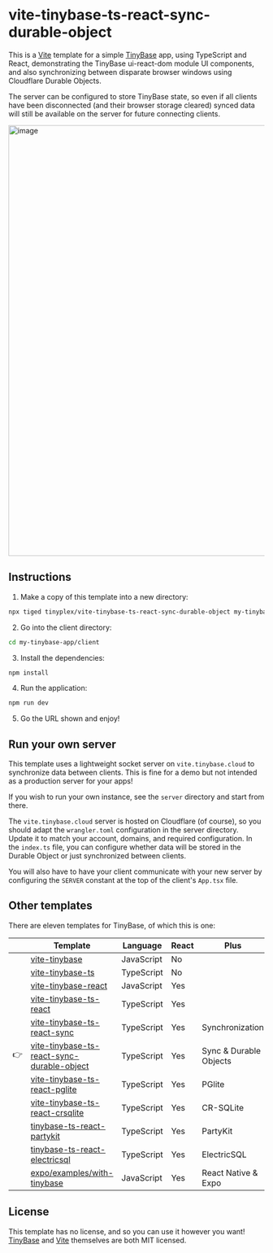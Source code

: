 # vite-tinybase-ts-react-sync-durable-object

This is a [Vite](https://vitejs.dev/) template for a simple
[TinyBase](https://tinybase.org/) app, using TypeScript and React, demonstrating
the TinyBase ui-react-dom module UI components, and also synchronizing between
disparate browser windows using Cloudflare Durable Objects.

The server can be configured to store TinyBase state, so even if all clients
have been disconnected (and their browser storage cleared) synced data will still
be available on the server for future connecting clients.

<img width="847" alt="image" src="https://github.com/user-attachments/assets/c63f2789-94dd-4fd3-a5eb-e929c7b4897c">

## Instructions

1. Make a copy of this template into a new directory:

```sh
npx tiged tinyplex/vite-tinybase-ts-react-sync-durable-object my-tinybase-app
```

2. Go into the client directory:

```sh
cd my-tinybase-app/client
```

3. Install the dependencies:

```sh
npm install
```

4. Run the application:

```sh
npm run dev
```

5. Go the URL shown and enjoy!

## Run your own server

This template uses a lightweight socket server on `vite.tinybase.cloud` to
synchronize data between clients. This is fine for a demo but not intended as a
production server for your apps!

If you wish to run your own instance, see the `server` directory and start from
there.

The `vite.tinybase.cloud` server is hosted on Cloudflare (of course), so you
should adapt the `wrangler.toml` configuration in the server directory. Update
it to match your account, domains, and required configuration. In the `index.ts`
file, you can configure whether data will be stored in the Durable Object or
just synchronized between clients.

You will also have to have your client communicate with your new server by
configuring the `SERVER` constant at the top of the client's `App.tsx` file.

## Other templates

There are eleven templates for TinyBase, of which this is one:

|     | Template                                                                                                             | Language   | React | Plus                   |
| --- | -------------------------------------------------------------------------------------------------------------------- | ---------- | ----- | ---------------------- |
|     | [vite-tinybase](https://github.com/tinyplex/vite-tinybase)                                                           | JavaScript | No    |                        |
|     | [vite-tinybase-ts](https://github.com/tinyplex/vite-tinybase-ts)                                                     | TypeScript | No    |                        |
|     | [vite-tinybase-react](https://github.com/tinyplex/vite-tinybase-react)                                               | JavaScript | Yes   |                        |
|     | [vite-tinybase-ts-react](https://github.com/tinyplex/vite-tinybase-ts-react)                                         | TypeScript | Yes   |                        |
|     | [vite-tinybase-ts-react-sync](https://github.com/tinyplex/vite-tinybase-ts-react-sync)                               | TypeScript | Yes   | Synchronization        |
| 👉  | [vite-tinybase-ts-react-sync-durable-object](https://github.com/tinyplex/vite-tinybase-ts-react-sync-durable-object) | TypeScript | Yes   | Sync & Durable Objects |
|     | [vite-tinybase-ts-react-pglite](https://github.com/tinyplex/vite-tinybase-ts-react-pglite)                           | TypeScript | Yes   | PGlite                 |
|     | [vite-tinybase-ts-react-crsqlite](https://github.com/tinyplex/vite-tinybase-ts-react-crsqlite)                       | TypeScript | Yes   | CR-SQLite              |
|     | [tinybase-ts-react-partykit](https://github.com/tinyplex/tinybase-ts-react-partykit)                                 | TypeScript | Yes   | PartyKit               |
|     | [tinybase-ts-react-electricsql](https://github.com/tinyplex/tinybase-ts-react-electricsql)                           | TypeScript | Yes   | ElectricSQL            |
|     | [expo/examples/with-tinybase](https://github.com/expo/examples/tree/master/with-tinybase)                            | JavaScript | Yes   | React Native & Expo    |

## License

This template has no license, and so you can use it however you want!
[TinyBase](https://github.com/tinyplex/tinybase/blob/main/LICENSE) and
[Vite](https://github.com/vitejs/vite/blob/main/LICENSE) themselves are both MIT
licensed.
